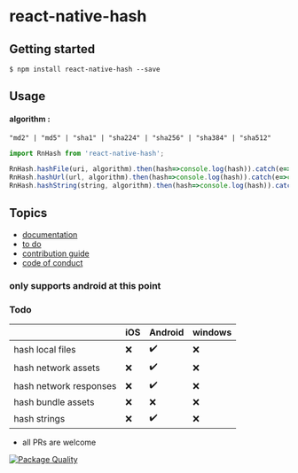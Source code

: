 # react-native-hash

## Getting started

`$ npm install react-native-hash --save`

## Usage

#### algorithm : 
`"md2" | "md5" | "sha1" | "sha224" | "sha256" | "sha384" | "sha512"`

```javascript
import RnHash from 'react-native-hash';

RnHash.hashFile(uri, algorithm).then(hash=>console.log(hash)).catch(e=>console.log(e));
RnHash.hashUrl(url, algorithm).then(hash=>console.log(hash)).catch(e=>console.log(e));
RnHash.hashString(string, algorithm).then(hash=>console.log(hash)).catch(e=>console.log(e));
```

## Topics

* [documentation](https://github.com/Drazail/react-native-hash/wiki/Documentation)
* [to do](https://github.com/Drazail/react-native-hash/wiki/To-Do)
* [contribution guide](https://github.com/Drazail/react-native-hash/wiki/Contribution-Guide)
* [code of conduct](https://github.com/Drazail/react-native-hash/wiki/Code-of-Conduct)


### only supports android at this point

### Todo
|  |iOS |Android|windows|
|--|----|-------|-------|
|hash local files|:x:|:heavy_check_mark: |:x:|
|hash network assets|:x:|:heavy_check_mark: |:x:|
|hash network responses|:x:|:heavy_check_mark:|:x:|
|hash bundle assets|:x:|:x:|:x:|
|hash strings|:x:|:heavy_check_mark:|:x:|


* all PRs are welcome

[![Package Quality](https://npm.packagequality.com/badge/react-native-hash.png)](https://packagequality.com/#?package=react-native-hash)
